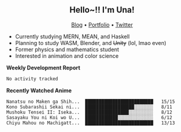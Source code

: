 <h2 align="center">
  Hello~!! I'm Una!
</h2>

<p align="center">
  <a href="https://anarchy.website/">Blog</a> &bull;
  <a href="https://una-ada.github.io/">Portfolio</a> &bull;
  <a href="https://twitter.com/xn__z7x">Twitter</a>
</p>

- Currently studying MERN, MEAN, and Haskell
- Planning to study WASM, Blender, and ~~Unity~~ (lol, lmao even)
- Former physics and mathematics student
- Interested in animation and color science

**Weekly Development Report**

<!--START_SECTION:waka-->

```txt
No activity tracked
```

<!--END_SECTION:waka-->

**Recently Watched Anime**

<!-- RECENT-ANIME:START -->

    Nanatsu no Maken ga Shih...  █████████████████████████   15/15
    Kono Subarashii Sekai ni...  ██████████████████░░░░░░░   8/11
    Mushoku Tensei II: Iseka...  ████████████████░░░░░░░░░   8/12
    Sasayaku You ni Koi wo U...  ████████████░░░░░░░░░░░░░   6/12
    Chiyu Mahou no Machigatt...  █████████████████████████   13/13
<!-- RECENT-ANIME:END -->
